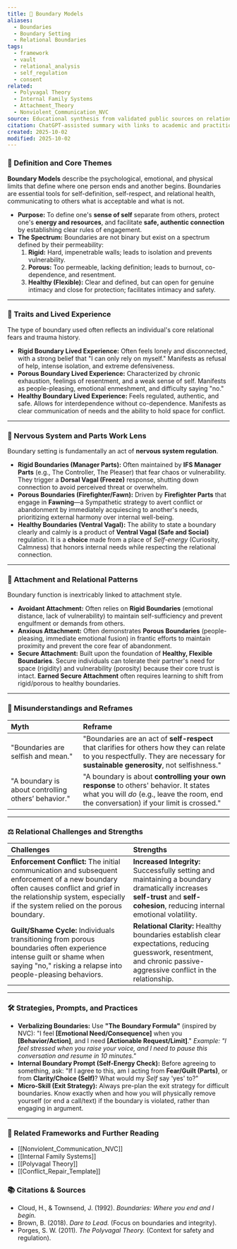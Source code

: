 ```yaml
---
title: 🚧 Boundary Models
aliases:
  - Boundaries
  - Boundary Setting
  - Relational Boundaries
tags:
  - framework
  - vault
  - relational_analysis
  - self_regulation
  - consent
related:
  - Polyvagal Theory
  - Internal Family Systems
  - Attachment_Theory
  - Nonviolent_Communication_NVC
source: Educational synthesis from validated public sources on relational psychology
citation: ChatGPT-assisted summary with links to academic and practitioner materials
created: 2025-10-02
modified: 2025-10-02
---
```


<!-- @format -->

### 🧩 Definition and Core Themes

**Boundary Models** describe the psychological, emotional, and physical limits that define where one person ends and another begins. Boundaries are essential tools for self-definition, self-respect, and relational health, communicating to others what is acceptable and what is not.

- **Purpose:** To define one's **sense of self** separate from others, protect one's **energy and resources**, and facilitate **safe, authentic connection** by establishing clear rules of engagement.
- **The Spectrum:** Boundaries are not binary but exist on a spectrum defined by their permeability:
  1.  **Rigid:** Hard, impenetrable walls; leads to isolation and prevents vulnerability.
  2.  **Porous:** Too permeable, lacking definition; leads to burnout, co-dependence, and resentment.
  3.  **Healthy (Flexible):** Clear and defined, but can open for genuine intimacy and close for protection; facilitates intimacy and safety.

---

### 🌿 Traits and Lived Experience

The type of boundary used often reflects an individual's core relational fears and trauma history.

- **Rigid Boundary Lived Experience:** Often feels lonely and disconnected, with a strong belief that "I can only rely on myself." Manifests as refusal of help, intense isolation, and extreme defensiveness.
- **Porous Boundary Lived Experience:** Characterized by chronic exhaustion, feelings of resentment, and a weak sense of self. Manifests as people-pleasing, emotional enmeshment, and difficulty saying "no."
- **Healthy Boundary Lived Experience:** Feels regulated, authentic, and safe. Allows for interdependence without co-dependence. Manifests as clear communication of needs and the ability to hold space for conflict.

---

### 🧠 Nervous System and Parts Work Lens

Boundary setting is fundamentally an act of **nervous system regulation**.

- **Rigid Boundaries (Manager Parts):** Often maintained by **IFS Manager Parts** (e.g., The Controller, The Pleaser) that fear chaos or vulnerability. They trigger a **Dorsal Vagal (Freeze)** response, shutting down connection to avoid perceived threat or overwhelm.
- **Porous Boundaries (Firefighter/Fawn):** Driven by **Firefighter Parts** that engage in **Fawning**—a Sympathetic strategy to avert conflict or abandonment by immediately acquiescing to another's needs, prioritizing external harmony over internal well-being.
- **Healthy Boundaries (Ventral Vagal):** The ability to state a boundary clearly and calmly is a product of **Ventral Vagal (Safe and Social)** regulation. It is a **choice** made from a place of _Self-energy_ (Curiosity, Calmness) that honors internal needs while respecting the relational connection.

---

### 💞 Attachment and Relational Patterns

Boundary function is inextricably linked to attachment style.

- **Avoidant Attachment:** Often relies on **Rigid Boundaries** (emotional distance, lack of vulnerability) to maintain self-sufficiency and prevent engulfment or demands from others.
- **Anxious Attachment:** Often demonstrates **Porous Boundaries** (people-pleasing, immediate emotional fusion) in frantic efforts to maintain proximity and prevent the core fear of abandonment.
- **Secure Attachment:** Built upon the foundation of **Healthy, Flexible Boundaries**. Secure individuals can tolerate their partner's need for space (rigidity) and vulnerability (porosity) because their core trust is intact. **Earned Secure Attachment** often requires learning to shift from rigid/porous to healthy boundaries.

---

### 🔄 Misunderstandings and Reframes

| Myth                                                | Reframe                                                                                                                                                                            |
| :-------------------------------------------------- | :--------------------------------------------------------------------------------------------------------------------------------------------------------------------------------- |
| "Boundaries are selfish and mean."                  | "Boundaries are an act of **self-respect** that clarifies for others how they can relate to you respectfully. They are necessary for **sustainable generosity**, not selfishness." |
| "A boundary is about controlling others’ behavior." | "A boundary is about **controlling your own response** to others' behavior. It states what you will _do_ (e.g., leave the room, end the conversation) if your limit is crossed."   |

---

### ⚖️ Relational Challenges and Strengths

| Challenges                                                                                                                                                                                                           | Strengths                                                                                                                                                                     |
| :------------------------------------------------------------------------------------------------------------------------------------------------------------------------------------------------------------------- | :---------------------------------------------------------------------------------------------------------------------------------------------------------------------------- |
| **Enforcement Conflict:** The initial communication and subsequent enforcement of a new boundary often causes conflict and grief in the relationship system, especially if the system relied on the porous boundary. | **Increased Integrity:** Successfully setting and maintaining a boundary dramatically increases **self-trust** and **self-cohesion**, reducing internal emotional volatility. |
| **Guilt/Shame Cycle:** Individuals transitioning from porous boundaries often experience intense guilt or shame when saying "no," risking a relapse into people-pleasing behaviors.                                  | **Relational Clarity:** Healthy boundaries establish clear expectations, reducing guesswork, resentment, and chronic passive-aggressive conflict in the relationship.         |

---

### 🛠️ Strategies, Prompts, and Practices

- **Verbalizing Boundaries:** Use **"The Boundary Formula"** (inspired by NVC): "I feel **[Emotional Need/Consequence]** when you **[Behavior/Action]**, and I need **[Actionable Request/Limit]**." _Example: "I feel stressed when you raise your voice, and I need to pause this conversation and resume in 10 minutes."_
- **Internal Boundary Prompt (Self-Energy Check):** Before agreeing to something, ask: "If I agree to this, am I acting from **Fear/Guilt (Parts)**, or from **Clarity/Choice (Self)**? What would my _Self_ say 'yes' to?"
- **Micro-Skill (Exit Strategy):** Always pre-plan the exit strategy for difficult boundaries. Know exactly when and how you will physically remove yourself (or end a call/text) if the boundary is violated, rather than engaging in argument.

---

### 🔗 Related Frameworks and Further Reading

- [[Nonviolent_Communication_NVC]]
- [[Internal Family Systems]]
- [[Polyvagal Theory]]
- [[Conflict_Repair_Template]]

### 📚 Citations & Sources

- Cloud, H., & Townsend, J. (1992). _Boundaries: Where you end and I begin._
- Brown, B. (2018). _Dare to Lead._ (Focus on boundaries and integrity).
- Porges, S. W. (2011). _The Polyvagal Theory._ (Context for safety and regulation).
